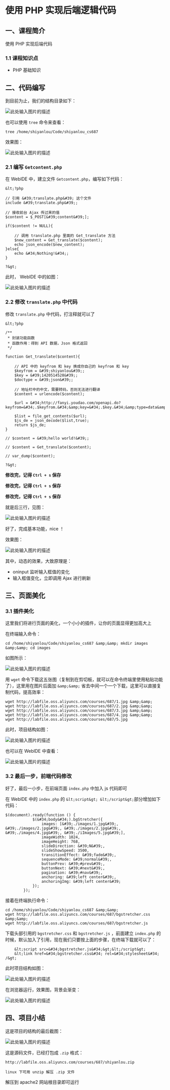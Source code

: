 # 使用 PHP 实现后端逻辑代码

## 一、课程简介

使用 PHP 实现后端代码

### 1.1 课程知识点

- PHP 基础知识

## 二、代码编写

到目前为止，我们的结构目录如下：

![此处输入图片的描述](https://dn-anything-about-doc.qbox.me/document-uid212008labid2264timestamp1478082773632.png/wm)

也可以使用 `tree` 命令来查看：

```
tree /home/shiyanlou/Code/shiyanlou_cs687
```

效果图：

![此处输入图片的描述](https://dn-anything-about-doc.qbox.me/document-uid212008labid2264timestamp1478083007898.png/wm)

### 2.1 编写 `Getcontent.php`

在 WebIDE 中，建立文件 `Getcontent.php`，编写如下代码：

```
&lt;?php

// 引用 &#39;translate.php&#39; 这个文件
include &#39;translate.php&#39;;

// 接收前台 Ajax 传过来的值
$content = $_POST[&#39;content&#39;];

if($content != NULL){

	// 调用 translate.php 里面的 Get_translate 方法
	$new_content = Get_translate($content);
	echo json_encode($new_content);
}else{
	echo &#34;Nothing!&#34;;
}

?&gt;
```

此时， WebIDE 中的如图：

![此处输入图片的描述](https://dn-anything-about-doc.qbox.me/document-uid212008labid2264timestamp1478083472638.png/wm)

### 2.2 修改 `translate.php` 中代码

修改 `translate.php` 中代码，打注释就可以了

```
&lt;?php

/**
 * 封装功能函数
 * 函数作用：得到 API 数据，Json 格式返回
 */

function Get_translate($content){

	// API 中的 keyfrom 和 key 换成你自己的 keyfrom 和 key
	$keyfrom = &#39;shiyanlou&#39;;
	$key = &#39;1420514528&#39;;
	$doctype = &#39;json&#39;;
	
	// 地址栏中的中文，需要转码，否则无法进行翻译
	$content = urlencode($content);   

	$url = &#34;http://fanyi.youdao.com/openapi.do?keyfrom=&#34;.$keyfrom.&#34;&amp;key=&#34;.$key.&#34;&amp;type=data&amp;doctype=&#34;.$doctype.&#34;&amp;version=1.1&amp;q=&#34;.$content;
	
	$list = file_get_contents($url);
	$js_de = json_decode($list,true);
	return $js_de;
}

// $content = &#39;hello world!&#39;;

// $content = Get_translate($content);

// var_dump($content);

?&gt;
```

**修改完，记得 `Ctrl + s` 保存**

**修改完，记得 `Ctrl + s` 保存**

**修改完，记得 `Ctrl + s` 保存**

就是后三行，见图：

![此处输入图片的描述](https://dn-anything-about-doc.qbox.me/document-uid212008labid2264timestamp1478083624673.png/wm)

好了，完成基本功能，nice ！

效果图：


![此处输入图片的描述](https://dn-anything-about-doc.qbox.me/document-uid212008labid2264timestamp1478084224141.png/wm)

其中，动态的效果，大致原理是：

- oninput 监听输入框值的变化
- 输入框值变化，立即调用 Ajax 进行刷新


## 三、页面美化

### 3.1 插件美化

这里我们将进行页面的美化，一个小小的插件，让你的页面显得更加高大上

在终端输入命令：

```
cd /home/shiyanlou/Code/shiyanlou_cs687 &amp;&amp; mkdir images &amp;&amp; cd images
```
如图所示：

![此处输入图片的描述](https://dn-anything-about-doc.qbox.me/document-uid212008labid2264timestamp1478136186229.png/wm)

用 `wget` 命令下载这五张图（复制到在剪切板，就可以在命令终端里使用粘贴功能了），这里用在图片后面加 `&amp;&amp;` 省去中间一个一个下载，这里可以直接复制代码，提高效率：

```
wget http://labfile.oss.aliyuncs.com/courses/687/1.jpg &amp;&amp;
wget http://labfile.oss.aliyuncs.com/courses/687/2.jpg &amp;&amp;
wget http://labfile.oss.aliyuncs.com/courses/687/3.jpg &amp;&amp;
wget http://labfile.oss.aliyuncs.com/courses/687/4.jpg &amp;&amp;
wget http://labfile.oss.aliyuncs.com/courses/687/5.jpg
```

此时，项目结构如图：

![此处输入图片的描述](https://dn-anything-about-doc.qbox.me/document-uid212008labid2264timestamp1478136461676.png/wm)

也可以在 WebIDE 中查看：

![此处输入图片的描述](https://dn-anything-about-doc.qbox.me/document-uid212008labid2264timestamp1478136519660.png/wm)


### 3.2 最后一步，前端代码修改

好了，最后一小步，在前端页面 `index.php` 中加入 js 代码即可

在 WebIDE 中的 `index.php` 的 `&lt;script&gt; &lt;/script&gt;`部分增加如下代码：

```
$(document).ready(function () {
            $(&#34;body&#34;).bgStretcher({
                images: [&#39;./images/1.jpg&#39;, &#39;./images/2.jpg&#39;, &#39;./images/2.jpg&#39;, &#39;./images/4.jpg&#39;, &#39;./iImages/5.jpg&#39;],
                imageWidth: 1024,
                imageHeight: 768,
                slideDirection: &#39;N&#39;,
                slideShowSpeed: 3500,
                transitionEffect: &#39;fade&#39;,
                sequenceMode: &#39;normal&#39;,
                buttonPrev: &#39;#prev&#39;,
                buttonNext: &#39;#next&#39;,
                pagination: &#39;#nav&#39;,
                anchoring: &#39;left center&#39;,
                anchoringImg: &#39;left center&#39;
            });
        });

```

接着在终端执行命令：

```
cd /home/shiyanlou/Code/shiyanlou_cs687 &amp;&amp;
wget http://labfile.oss.aliyuncs.com/courses/687/bgstretcher.css &amp;&amp;
wget http://labfile.oss.aliyuncs.com/courses/687/bgstretcher.js
```

下载头部引用的 `bgstretcher.css` 和 `bgstretcher.js` ，前面建立 `index.php` 的时候，默认加入了引用，现在我们只要按上面的步骤，在终端下载就可以了：

```
	&lt;script src=&#34;bgstretcher.js&#34;&gt;&lt;/script&gt;
    &lt;link href=&#34;bgstretcher.css&#34; rel=&#34;stylesheet&#34; /&gt;
```

此时项目结构如图：

![此处输入图片的描述](https://dn-anything-about-doc.qbox.me/document-uid212008labid2264timestamp1478137690932.png/wm)

在浏览器运行，效果图，背景会渐变：

![此处输入图片的描述](http://labfile.oss.aliyuncs.com/courses/687/twonice.gif)

## 四、项目小结

这是项目的结构的最后截图：

![此处输入图片的描述](https://dn-anything-about-doc.qbox.me/document-uid212008labid2264timestamp1478138421745.png/wm)

这是源码文件，已经打包成 `.zip` 格式：

```
http://labfile.oss.aliyuncs.com/courses/687/shiyanlou.zip
```

```
linux 下可用 unzip 解压 .zip 文件
```

解压到 apache2 网站根目录即可运行